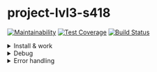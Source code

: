 # project-lvl3-s418

[![Maintainability](https://api.codeclimate.com/v1/badges/31ac59a068e16acb599f/maintainability)](https://codeclimate.com/github/Nastya-1000/project-lvl3-s418/maintainability)
[![Test Coverage](https://api.codeclimate.com/v1/badges/31ac59a068e16acb599f/test_coverage)](https://codeclimate.com/github/Nastya-1000/project-lvl3-s418/test_coverage)
[![Build Status](https://travis-ci.org/Nastya-1000/project-lvl3-s418.svg?branch=master)](https://travis-ci.org/Nastya-1000/project-lvl3-s418)

<details>
<summary>Install & work</summary>
<a href="https://asciinema.org/a/Zc21f4Fsqxhf77wvZlg3IdDsK" target="_blank"><img src="https://asciinema.org/a/Zc21f4Fsqxhf77wvZlg3IdDsK.svg" /></a>
</details>

<details>
<summary>Debug</summary>
<a href="https://asciinema.org/a/r6Y67G6CeK65nER8XxDI8xq1E" target="_blank"><img src="https://asciinema.org/a/r6Y67G6CeK65nER8XxDI8xq1E.svg" /></a>
</details>

<details>
<summary>Error handling</summary>
<a href="https://asciinema.org/a/479bUXPpKkCYNZt03LE5t5P9b" target="_blank"><img src="https://asciinema.org/a/479bUXPpKkCYNZt03LE5t5P9b.svg" /></a>
</details>
